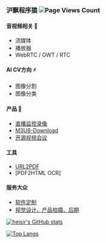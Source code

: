 ### 沪飘程序猿 ![Page Views Count](https://badges.toozhao.com/badges/01F5XF8BSBTTESEAWBFEWPCZN6/orange.svg)

#### 音视频相关 🌱 
- 流媒体
- 播放器
- WebRTC / OWT / RTC
#### AI CV方向 ⚡
- 图像分割
- 图像分类
#### 产品 🔭
- [直播监控录像](http://zhibo.heisir.cn)
- [M3U8-Download](https://tools.heisir.cn/HLSDownload)
- [开源视频会议](https://github.com/HeiSir2014/owt-client-rtc/releases/)
#### 工具
- [URL2PDF](https://github.com/HeiSir2014/URL2PDF)
- [PDF2HTML OCR]
#### 服务大众
- [软件定制](https://heisir.cn/trade)
- [视觉设计、产品拍摄、后期](http://heisir.cn/taobao/)


[![heisir's GitHub stats](https://github-readme-stats.vercel.app/api?username=HeiSir2014)](https://github.com/HeiSir2014)


[![Top Langs](https://github-readme-stats.vercel.app/api/top-langs/?username=HeiSir2014)](https://github.com/HeiSir2014)

